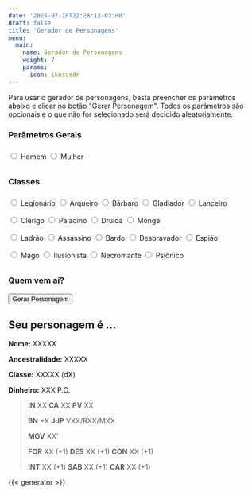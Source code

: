 ```yaml
---
date: '2025-07-18T22:28:13-03:00'
draft: false
title: 'Gerador de Personagens'
menu:
  main:
    name: Gerador de Personagens
    weight: 7
    params:
      icon: ikosaedr
---
```


Para usar o gerador de personagens, basta preencher os parâmetros abaixo e clicar no botão "Gerar Personagem".
Todos os parâmetros são opcionais e o que não for selecionado será decidido aleatoriamente.

### Parâmetros Gerais

<div style="line-height: 2.5">
    <label class="generator-option" style="display: none"><input type="checkbox" name="equipment"> Equipamentos</label>
    <label class="generator-option" style="display: none"><input type="checkbox" name="weapons"> Armas</label>
    <label class="generator-option" style="display: none"><input type="checkbox" name="spells"> Magias</label>
    <label class="generator-option"><input type="radio" name="gender" value="M"> Homem</label>
    <label class="generator-option"><input type="radio" name="gender" value="F"> Mulher</label>
</div>

### Classes

<div style="line-height: 2.5">

<div>
    <label class="generator-option"><input type="radio" name="class" value="legionario"> Legionário</label>
    <label class="generator-option"><input type="radio" name="class" value="arqueiro"> Arqueiro</label>
    <label class="generator-option"><input type="radio" name="class" value="barbaro"> Bárbaro</label>
    <label class="generator-option"><input type="radio" name="class" value="gladiador"> Gladiador</label>
    <label class="generator-option"><input type="radio" name="class" value="lanceiro"> Lanceiro</label>
</div>

<div>
    <label class="generator-option"><input type="radio" name="class" value="clerigo"> Clérigo</label>
    <label class="generator-option"><input type="radio" name="class" value="paladino"> Paladino</label>
    <label class="generator-option"><input type="radio" name="class" value="druida"> Druida</label>
    <label class="generator-option"><input type="radio" name="class" value="monge"> Monge</label>
</div>

<div>
    <label class="generator-option"><input type="radio" name="class" value="ladrao"> Ladrão</label>
    <label class="generator-option"><input type="radio" name="class" value="assassino"> Assassino</label>
    <label class="generator-option"><input type="radio" name="class" value="bardo"> Bardo</label>
    <label class="generator-option"><input type="radio" name="class" value="desbravador"> Desbravador</label>
    <label class="generator-option"><input type="radio" name="class" value="espiao"> Espião</label>
</div>

<div>
    <label class="generator-option"><input type="radio" name="class" value="mago"> Mago</label>
    <label class="generator-option"><input type="radio" name="class" value="ilusionista"> Ilusionista</label>
    <label class="generator-option"><input type="radio" name="class" value="necromante"> Necromante</label>
    <label class="generator-option"><input type="radio" name="class" value="psionico"> Psiônico</label>
</div>

</div>

### Quem vem aí?

<button class="generator-option" onclick="goGenerateChar();">Gerar Personagem</button>

## Seu personagem é ...

**Nome:** <span id="char-name">XXXXX</span>

**Ancestralidade:** <span id="char-ancestry">XXXXX</span>

**Classe:** <span id="char-class">XXXXX</span> (<span id="char-hit-dice">dX</span>)

**Dinheiro:** <span id="char-money">XXX P.O.</span>

> **IN** <span id="char-in">XX</span> **CA** <span id="char-ac">XX</span> **PV** <span id="char-hp">XX</span>
>
> **BN** <span id="char-bn">+X</span> **JdP** <span id="char-jdp">VXX/RXX/MXX</span>
>
> **MOV** <span id="char-mov">XX</span>'
>
> **FOR** <span id="attr-for">XX (+1)</span> **DES** <span id="attr-des">XX (+1)</span> **CON** <span id="attr-con">XX (+1)</span>
>
> **INT** <span id="attr-int">XX (+1)</span> **SAB** <span id="attr-sab">XX (+1)</span> **CAR** <span id="attr-car">XX (+1)</span>

{{< generator >}}
